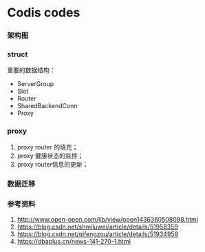 # Codis codes

### 架构图



### struct

重要的数据结构：

- ServerGroup
- Slot
- Router
- SharedBackendConn
- Proxy

### proxy

1. proxy router 的填充；
2. proxy 健康状态的监控；
3. proxy router信息的更新；

### 数据迁移



### 参考资料

1. http://www.open-open.com/lib/view/open1436360508098.html
2. https://blog.csdn.net/shmiluwei/article/details/51958359
3. https://blog.csdn.net/qifengzou/article/details/51934958
4. https://dbaplus.cn/news-141-270-1.html